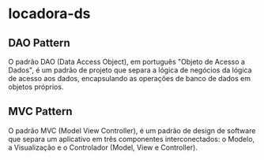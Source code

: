 # locadora-ds


## DAO Pattern

O padrão DAO (Data Access Object), em português "Objeto de Acesso a Dados", é um padrão de projeto que separa a lógica de negócios da lógica de acesso aos dados, encapsulando as operações de banco de dados em objetos próprios.

## MVC Pattern

O padrão MVC (Model View Controller), é um padrão de design de software que separa um aplicativo em três componentes interconectados: o Modelo, a Visualização e o Controlador (Model, View e Controller).
